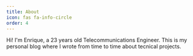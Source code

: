 ```yaml
---
title: About
icon: fas fa-info-circle
order: 4
---
```


Hi! I'm Enrique, a 23 years old Telecommunications Engineer. This is my personal blog where I wrote from time to time about tecnical projects.

